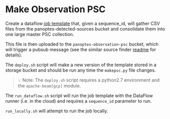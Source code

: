 # Make Observation PSC

Create a dataflow [job template](https://cloud.google.com/dataflow/docs/guides/templates/overview) that, given a sequence_id, will gather CSV files from the panoptes-detected-sources bucket and consolidate them into one large master PSC collection.

This file is then uploaded to the `panoptes-observation-psc` bucket, which will trigger a pubsub message (see the similar source finder [readme](https://github.com/panoptes/panoptes-network/tree/master/gce-find-similar-sources) for details). 

The `deploy.sh` script will make a new version of the template stored in a storage
bucket and should be run any time the `makepsc.py` file changes.

> :bulb: Note: The `deploy.sh` script requires a python2.7 environment and the `apache-beam[gcp]` module.

The `run_dataflow.sh` script will run the job template with the DataFlow runner
(i.e. in the cloud) and requires a `sequence_id` parameter to run.

`run_locally.sh` will attempt to run the job locally.
